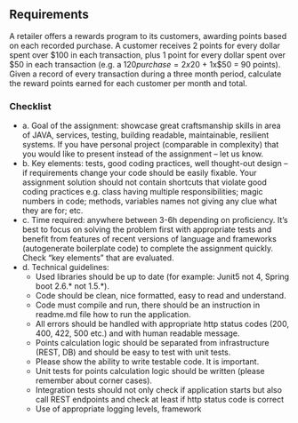 ## Requirements
A retailer offers a rewards program to its customers, awarding points based on each recorded purchase.
A customer receives 2 points for every dollar spent over $100 in each transaction, plus 1 point for every dollar
spent over $50 in each transaction
(e.g. a $120 purchase = 2x$20 + 1x$50 = 90 points).
Given a record of every transaction during a three month period, calculate the reward points earned for each
customer per month and total.

### Checklist
- a. Goal of the assignment: showcase great craftsmanship skills in area of JAVA, services, testing,
building readable, maintainable, resilient systems. If you have personal project (comparable in
complexity) that you would like to present instead of the assignment – let us know.
- b. Key elements: tests, good coding practices, well thought-out design – if requirements change
your code should be easily fixable. Your assignment solution should not contain shortcuts that
violate good coding practices e.g. class having multiple responsibilities; magic numbers in code;
methods, variables names not giving any clue what they are for; etc.
- c. Time required: anywhere between 3-6h depending on proficiency. It’s best to focus on solving
the problem first with appropriate tests and benefit from features of recent versions of language
and frameworks (autogenerate boilerplate code) to complete the assignment quickly. Check “key
elements” that are evaluated.
- d. Technical guidelines:
  - Used libraries should be up to date (for example: Junit5 not 4, Spring boot 2.6.* not
  1.5.*).
  - Code should be clean, nice formatted, easy to read and understand.
  - Code must compile and run, there should be an instruction in readme.md file how to
  run the application.
  - All errors should be handled with appropriate http status codes (200, 400, 422, 500
  etc.) and with human readable message.
  - Points calculation logic should be separated from infrastructure (REST, DB) and should
  be easy to test with unit tests.
  - Please show the ability to write testable code. It is important.
  - Unit tests for points calculation logic should be written (please remember about corner
  cases).
  - Integration tests should not only check if application starts but also call REST endpoints
  and check at least if http status code is correct
  - Use of appropriate logging levels, framework